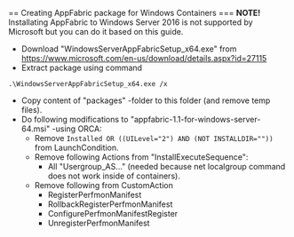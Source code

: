 == Creating AppFabric package for Windows Containers ===
**NOTE!** Installating AppFabric to Windows Server 2016 is not supported by Microsoft but you can do it based on this guide.

* Download "WindowsServerAppFabricSetup_x64.exe" from https://www.microsoft.com/en-us/download/details.aspx?id=27115
* Extract package using command
```
.\WindowsServerAppFabricSetup_x64.exe /x
```
* Copy content of "packages" -folder to this folder (and remove temp files).
* Do following modifications to "appfabric-1.1-for-windows-server-64.msi" -using ORCA:
  * Remove ```Installed OR ((UILevel="2") AND (NOT INSTALLDIR=""))``` from LaunchCondition.
  * Remove following Actions from "InstallExecuteSequence":
    * All "Usergroup_AS..." (needed because net localgroup command does not work inside of containers).
  * Remove following from CustomAction
    * RegisterPerfmonManifest
    * RollbackRegisterPerfmonManifest
    * ConfigurePerfmonManifestRegister
    * UnregisterPerfmonManifest    
    

